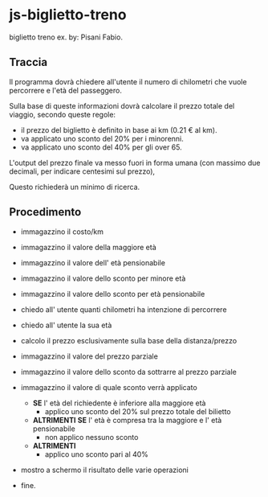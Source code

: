 # js-biglietto-treno
biglietto treno ex. by: Pisani Fabio.
## Traccia

Il programma dovrà chiedere all'utente il numero di chilometri che vuole percorrere e l'età del passeggero.

Sulla base di queste informazioni dovrà calcolare 
il prezzo totale del viaggio, secondo queste regole:
- il prezzo del biglietto è definito in base ai km (0.21 € al km).
- va applicato uno sconto del 20% per i minorenni.
- va applicato uno sconto del 40% per gli over 65.

L'output del prezzo finale va messo fuori in forma umana (con massimo due decimali, per indicare centesimi sul prezzo),

Questo richiederà un minimo di ricerca.

## Procedimento
- immagazzino il costo/km
- immagazzino il valore della maggiore età
- immagazzino il valore dell' età pensionabile
- immagazzino il valore dello sconto per minore età
- immagazzino il valore dello sconto per età pensionabile
- chiedo all' utente quanti chilometri ha intenzione di percorrere
- chiedo all' utente la sua età
- calcolo il prezzo esclusivamente sulla base della distanza/prezzo
- immagazzino il valore del prezzo parziale
- immagazzino il valore dello sconto da sottrarre al prezzo parziale
- immagazzino il valore di quale sconto verrà applicato


    - **SE** l' età del richiedente è inferiore alla maggiore età
        - applico uno sconto del 20% sul prezzo totale del bilietto
    - **ALTRIMENTI** **SE** l' età è compresa tra la maggiore e l' età pensionabile 
        - non applico nessuno sconto
    - **ALTRIMENTI** 
        - applico uno sconto pari al 40%
- mostro a schermo il risultato delle varie operazioni
- fine.
